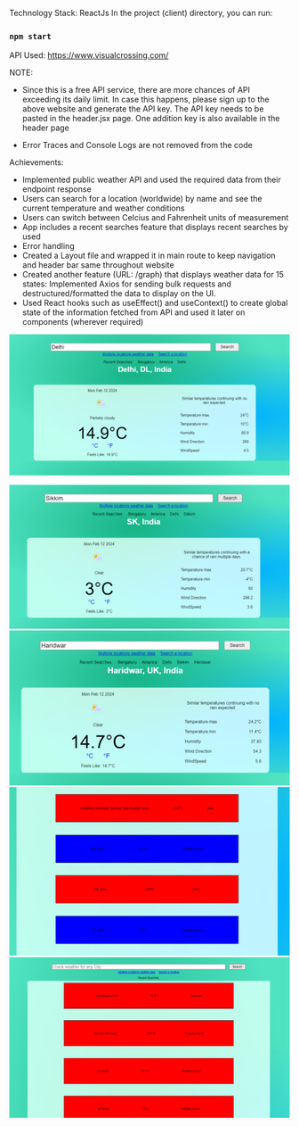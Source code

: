 

Technology Stack: ReactJs
In the project (client) directory, you can run:
### `npm start`


API Used: https://www.visualcrossing.com/

NOTE: 
- Since this is a free API service, there are more chances of API exceeding its daily limit. In case this happens, please sign up to the above website and generate the API key. The API key needs to be pasted in the header.jsx page. One addition key is also available in the header page


- Error Traces and Console Logs are not removed from the code


Achievements: 
- Implemented public weather API and used the required data from their endpoint response
- Users can search for a location (worldwide) by name and see the current temperature and weather conditions
- Users can switch between Celcius and Fahrenheit units of measurement
- App includes a recent searches feature that displays recent searches by used
- Error handling 
- Created a Layout file and wrapped it in main route to keep navigation and header bar same throughout website
- Created another feature (URL: /graph) that displays weather data for 15 states: Implemented Axios for sending bulk requests and destructured/formatted the data to display on the UI.
- Used React hooks such as useEffect() and useContext() to create global state of the information fetched from API and used it later on components (wherever required)  

![alt text](<Screenshot 2024-02-12 091450.png>)

![alt text](<Screenshot 2024-02-12 091601.png>)
![alt text](<Screenshot 2024-02-12 091630.png>)
![alt text](<Screenshot 2024-02-14 123949.png>) 
![alt text](<Screenshot 2024-02-14 124027.png>)